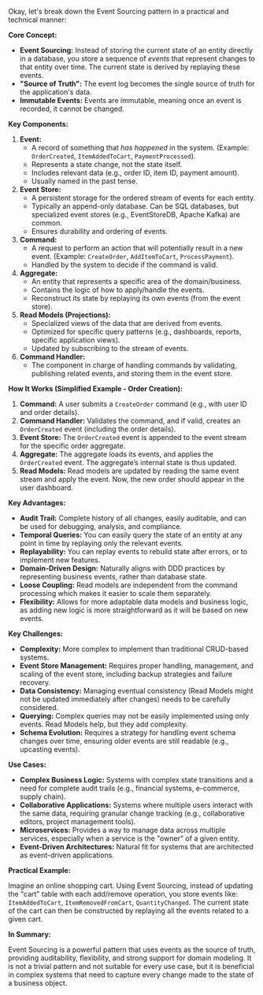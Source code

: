 Okay, let's break down the Event Sourcing pattern in a practical and technical manner:

**Core Concept:**

*   **Event Sourcing:** Instead of storing the current state of an entity directly in a database, you store a sequence of *events* that represent changes to that entity over time. The current state is derived by replaying these events.
*   **"Source of Truth":** The event log becomes the single source of truth for the application's data.
*   **Immutable Events:** Events are immutable, meaning once an event is recorded, it cannot be changed.

**Key Components:**

1.  **Event:**
    *   A record of something that *has happened* in the system. (Example: `OrderCreated`, `ItemAddedToCart`, `PaymentProcessed`).
    *   Represents a state change, not the state itself.
    *   Includes relevant data (e.g., order ID, item ID, payment amount).
    *   Usually named in the past tense.
2.  **Event Store:**
    *   A persistent storage for the ordered stream of events for each entity.
    *   Typically an append-only database. Can be SQL databases, but specialized event stores (e.g., EventStoreDB, Apache Kafka) are common.
    *   Ensures durability and ordering of events.
3.  **Command:**
    *   A request to perform an action that will potentially result in a new event. (Example: `CreateOrder`, `AddItemToCart`, `ProcessPayment`).
    *   Handled by the system to decide if the command is valid.
4.  **Aggregate:**
    *   An entity that represents a specific area of the domain/business.
    *   Contains the logic of how to apply/handle the events.
    *   Reconstruct its state by replaying its own events (from the event store).
5.  **Read Models (Projections):**
    *   Specialized views of the data that are derived from events.
    *   Optimized for specific query patterns (e.g., dashboards, reports, specific application views).
    *   Updated by subscribing to the stream of events.
6.  **Command Handler:**
    *   The component in charge of handling commands by validating, publishing related events, and storing them in the event store.

**How It Works (Simplified Example - Order Creation):**

1.  **Command:** A user submits a `CreateOrder` command (e.g., with user ID and order details).
2.  **Command Handler:** Validates the command, and if valid, creates an `OrderCreated` event (including the order details).
3.  **Event Store:** The `OrderCreated` event is appended to the event stream for the specific order aggregate.
4.  **Aggregate:** The aggregate loads its events, and applies the `OrderCreated` event. The aggregate’s internal state is thus updated.
5.  **Read Models:** Read models are updated by reading the same event stream and apply the event. Now, the new order should appear in the user dashboard.

**Key Advantages:**

*   **Audit Trail:**  Complete history of all changes, easily auditable, and can be used for debugging, analysis, and compliance.
*   **Temporal Queries:**  You can easily query the state of an entity at any point in time by replaying only the relevant events.
*   **Replayability:**  You can replay events to rebuild state after errors, or to implement new features.
*   **Domain-Driven Design:**  Naturally aligns with DDD practices by representing business events, rather than database state.
*   **Loose Coupling:**  Read models are independent from the command processing which makes it easier to scale them separately.
*   **Flexibility:**  Allows for more adaptable data models and business logic, as adding new logic is more straightforward as it will be based on new events.

**Key Challenges:**

*   **Complexity:**  More complex to implement than traditional CRUD-based systems.
*   **Event Store Management:** Requires proper handling, management, and scaling of the event store, including backup strategies and failure recovery.
*   **Data Consistency:** Managing eventual consistency (Read Models might not be updated immediately after changes) needs to be carefully considered.
*   **Querying:** Complex queries may not be easily implemented using only events. Read Models help, but they add complexity.
*   **Schema Evolution:**  Requires a strategy for handling event schema changes over time, ensuring older events are still readable (e.g., upcasting events).

**Use Cases:**

*   **Complex Business Logic:** Systems with complex state transitions and a need for complete audit trails (e.g., financial systems, e-commerce, supply chain).
*   **Collaborative Applications:** Systems where multiple users interact with the same data, requiring granular change tracking (e.g., collaborative editors, project management tools).
*   **Microservices:**  Provides a way to manage data across multiple services, especially when a service is the "owner" of a given entity.
*   **Event-Driven Architectures:**  Natural fit for systems that are architected as event-driven applications.

**Practical Example:**

Imagine an online shopping cart. Using Event Sourcing, instead of updating the "cart" table with each add/remove operation, you store events like: `ItemAddedToCart`, `ItemRemovedFromCart`, `QuantityChanged`. The current state of the cart can then be constructed by replaying all the events related to a given cart.

**In Summary:**

Event Sourcing is a powerful pattern that uses events as the source of truth, providing auditability, flexibility, and strong support for domain modeling. It is not a trivial pattern and not suitable for every use case, but it is beneficial in complex systems that need to capture every change made to the state of a business object.
